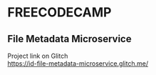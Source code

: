 FREECODECAMP
=========================

File Metadata Microservice
------------

Project link on Glitch  
https://id-file-metadata-microservice.glitch.me/
